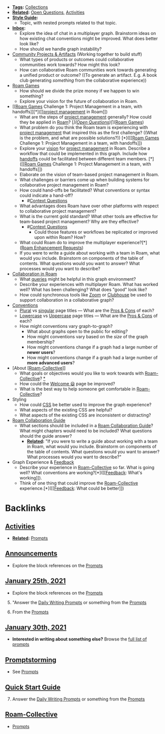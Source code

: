 - **[Tags](<Tags.md>):** [Collections](<Collections.md>)
- **[Related](<Related.md>):** [Open Questions](<Open Questions.md>), [Activities](<Activities.md>)
- **[Style Guide](<Style Guide.md>):**
    - Topic, with nested prompts related to that topic. 
- **[Inbox](<Inbox.md>):**
    - Explore the idea of chat in a multiplayer graph. Brainstorm ideas on how existing chat conventions might be improved. What does better look like?
    - How should we handle graph instability?
- [Community Projects & Artifacts](<Community Projects & Artifacts.md>) (Working together to build stuff)
    - What types of products or outcomes could collaborative communities work towards? How might this look?
    - How can collaborative Roam communities work towards generating a unified product or outcome? ((To generate an artifact. E.g. A book club generating *something* from the collaborative experience))
- [Roam Games](<Roam Games.md>)
    - How should we divide the prize money if we happen to win something?
    - Explore your vision for the future of collaboration in Roam.
- [[[Roam Games](<[[Roam Games.md>) Challenge 1: Project Management in a team, with handoffs]][*]([[[project management](<[[project management.md>) in Roam]])
    - What are the steps of [project management](<project management.md>) generally? How could they be applied in [Roam](<Roam.md>)? [*]([Open Questions](<Open Questions.md>))[*]([Roam Games](<Roam Games.md>))
    - What problem do you think the Roam team is experiencing with [project management](<project management.md>) that inspired this as the first challenge? ((What is the problem, and what are possible solutions?)) [*]([[[Roam Games](<[[Roam Games.md>) Challenge 1: Project Management in a team, with handoffs]])
    - Explore your [vision]([Vision](<Vision.md>)) for [project management](<project management.md>) in Roam. Describe a workflow that could be implemented in this graph. Include how [handoffs](<handoffs.md>) could be facilitated between different team members. [*]([[[Roam Games](<[[Roam Games.md>) Challenge 1: Project Management in a team, with handoffs]])
    - Elaborate on the vision of team-based project management in Roam. 
    - What challenges or barriers come up when building systems for collaborative project management in Roam?
    - How could hand-offs be facilitated? What conventions or syntax could indicate a hand-off?
        - #[Context Questions](<Context Questions.md>)
    - What advantages does Roam have over other platforms with respect to collaborative project management?
    - What is the current gold standard? What other tools are effective for team-based project management? Why are they effective? 
        - #[Context Questions](<Context Questions.md>)
            - Could those features or workflows be replicated or improved upon within Roam? How? 
    - What could Roam do to improve the multiplayer experience?[*]([Roam Enhancement Requests](<Roam Enhancement Requests.md>))
    - If you were to write a guide about working with a team in Roam, what would you include. Brainstorm on components of the table of contents. What questions would you want to answer? What processes would you want to describe?
- [Collaboration in Roam](<Collaboration in Roam.md>)
    - What [queries](<queries.md>) might be helpful in this graph environment?
    - Describe your experiences with multiplayer Roam. What has worked well? What has been challenging? What does "good" look like?
    - How could synchronous tools like [Zoom](<Zoom.md>) or [Clubhouse](<Clubhouse.md>) be used to support collaboration in a collaborative graph?
- [Conventions]([conventions](<conventions.md>))
    - [Plural]([plural](<plural.md>)) vs [singular]([singular](<singular.md>)) page titles — What are the [Pros & Cons](<Pros & Cons.md>) of each?
    - [Lowercase]([lowercase](<lowercase.md>)) vs [Uppercase]([uppercase](<uppercase.md>)) page titles — What are the [Pros & Cons](<Pros & Cons.md>) of each?
    - How might conventions vary graph-to-graph? 
        - What about graphs open to the public for editing?
        - How might conventions vary based on the *size* of the graph membership?
        - How might conventions change if a graph had a large number of **newer users**?
        - How might conventions change if a graph had a large number of **more advanced users**?
- [About [[Roam-Collective](<About [[Roam-Collective.md>)]]
    - What goals or objectives would you like to work towards with [Roam-Collective](<Roam-Collective.md>)? [*](((ODwYwd-L7)))
    - How could the [Welcome 😃](<Welcome 😃.md>) page be improved?
    - What is the best way to help someone get comfortable in [Roam-Collective](<Roam-Collective.md>)? 
- Styling
    - How could [CSS](<CSS.md>) be better used to improve the graph experience?
    - What aspects of the existing CSS are helpful?
    - What aspects of the existing CSS are inconsistent or distracting?
- [Roam Collaboration Guide](<Roam Collaboration Guide.md>)
    - What sections should be included in a [Roam Collaboration Guide](<Roam Collaboration Guide.md>)? What might chapters would need to be included? What questions should the guide answer?
        - **[Related](<Related.md>):** "If you were to write a guide about working with a team in Roam, what would you include. Brainstorm on components of the table of contents. What questions would you want to answer? What processes would you want to describe?"
- Graph Experience & [Feedback](<Feedback.md>)
    - Describe your experience in [Roam-Collective](<Roam-Collective.md>) so far. What is going well? What conventions are working?[*]([[[Feedback](<[[Feedback.md>): What's working]]).
    - Think of one thing that could improve the [Roam-Collective](<Roam-Collective.md>) experience.[*]([[[Feedback](<[[Feedback.md>): What could be better]])

# Backlinks
## [Activities](<Activities.md>)
- **[Related](<Related.md>):** [Prompts](<Prompts.md>)

## [Announcements](<Announcements.md>)
- Explore the block references on the [Prompts](<Prompts.md>)

## [January 25th, 2021](<January 25th, 2021.md>)
- Explore the block references on the [Prompts](<Prompts.md>)

5. "Answer the [Daily Writing Prompts](<Daily Writing Prompts.md>) or something from the [Prompts](<Prompts.md>)

1. From the [Prompts](<Prompts.md>)

## [January 30th, 2021](<January 30th, 2021.md>)
- __Interested in writing about something else?__ Browse the [full list of prompts]([Prompts](<Prompts.md>))

## [Promptstorming](<Promptstorming.md>)
- See [Prompts](<Prompts.md>)

## [Quick Start Guide](<Quick Start Guide.md>)
7. Answer the [Daily Writing Prompts](<Daily Writing Prompts.md>) or something from the [Prompts](<Prompts.md>)

## [Roam-Collective](<Roam-Collective.md>)
- [Prompts](<Prompts.md>)

